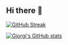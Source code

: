 ## Hi there 👋

[![GitHub Streak](https://github-readme-streak-stats-weld-one.vercel.app?user=GalawynRM&theme=gruvbox_duo&hide_border=true)]()

[![Giorgi's GitHub stats](https://github-readme-stats.vercel.app/api?username=GalawynRM&show_icons=true&theme=transparent)]()

<!--
<picture>
  <source media="(prefers-color-scheme: dark)" srcset="https://raw.githubusercontent.com/GalawynRM/github-stats/master/generated/overview.svg#gh-dark-mode-only">
  <source media="(prefers-color-scheme: light)" srcset="https://raw.githubusercontent.com/GalawynRM/github-stats/master/generated/overview.svg#gh-light-mode-only">
  <img alt="Shows an illustrated sun in light mode and a moon with stars in dark mode." src="https://user-images.githubusercontent.com/25423296/163456779-a8556205-d0a5-45e2-ac17-42d089e3c3f8.png">
</picture>

<picture>
  <source media="(prefers-color-scheme: dark)" srcset="https://raw.githubusercontent.com/GalawynRM/github-stats/master/generated/languages.svg#gh-dark-mode-only">
  <source media="(prefers-color-scheme: light)" srcset="https://raw.githubusercontent.com/GalawynRM/github-stats/master/generated/languages.svg#gh-light-mode-only">
  <img alt="Shows an illustrated sun in light mode and a moon with stars in dark mode." src="https://user-images.githubusercontent.com/25423296/163456779-a8556205-d0a5-45e2-ac17-42d089e3c3f8.png">
</picture>
-->
<!--
**GalawynRM/GalawynRM** is a ✨ _special_ ✨ repository because its `README.md` (this file) appears on your GitHub profile.

Here are some ideas to get you started:

- 🔭 I’m currently working on ...
- 🌱 I’m currently learning ...
- 👯 I’m looking to collaborate on ...
- 🤔 I’m looking for help with ...
- 💬 Ask me about ...
- 📫 How to reach me: ...
- 😄 Pronouns: ...
- ⚡ Fun fact: ...
-->
